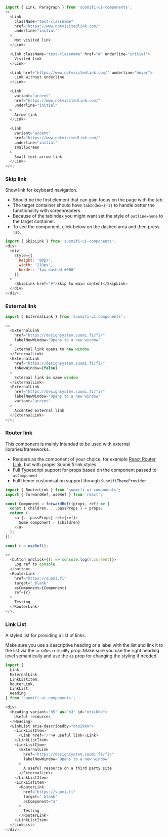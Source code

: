 ```js
import { Link, Paragraph } from 'suomifi-ui-components';
<>
  <Link
    className="test-classname"
    href="https://www.notvisitedlink.com/"
    underline="initial"
  >
    Not visited link
  </Link>

  <Link className="test-classname" href="#" underline="initial">
    Visited link
  </Link>

  <Link href="https://www.notvisitedlink.com/" underline="hover">
    Link without underline
  </Link>

  <Link
    variant="accent"
    href="https://www.notvisitedlink.com/"
    underline="initial"
  >
    Arrow link
  </Link>

  <Link
    variant="accent"
    href="https://www.notvisitedlink.com/"
    underline="initial"
    smallScreen
  >
    Small text arrow link
  </Link>
</>;
```

### Skip link

Show link for keyboard navigation.

- Should be the first element that can gain focus on the page with the tab.
- The target container should have `tabIndex={-1}` to handle better the functionality with screenreaders.
- Because of the tabIndex you might want set the style of `outline=none` to the target container.
- To see the component, click below on the dashed area and then press `Tab`.

```js
import { SkipLink } from 'suomifi-ui-components';
<div>
  <div
    style={{
      height: '80px',
      width: '210px',
      border: '1px dashed #000'
    }}
  >
    <SkipLink href="#">Skip to main content</SkipLink>
  </div>
</div>;
```

### External link

```js
import { ExternalLink } from 'suomifi-ui-components';

<>
  <ExternalLink
    href="https://designsystem.suomi.fi/fi/"
    labelNewWindow="Opens to a new window"
  >
    External link opens to new window
  </ExternalLink>
  <ExternalLink
    href="https://designsystem.suomi.fi/fi/"
    toNewWindow={false}
  >
    External link in same window
  </ExternalLink>
  <ExternalLink
    href="https://designsystem.suomi.fi/fi/"
    labelNewWindow="Opens to a new window"
    variant="accent"
  >
    Accented external link
  </ExternalLink>
</>;
```

### Router link

This component is mainly intended to be used with external libraries/frameworks.

- Renders as the component of your choice, for example <a href="https://reactrouter.com/docs/en/v6/components/link" target="_blank">React Router Link</a>, but with proper Suomi.fi link styles
- Full Typescript support for props based on the component passed to `asComponent`
- Full theme customisation support through `SuomifiThemeProvider`

```js
import { RouterLink } from 'suomifi-ui-components';
import { forwardRef, useRef } from 'react';

const Component = forwardRef((props, ref) => {
  const { children, ...passProps } = props;
  return (
    <a {...passProps} ref={ref}>
      Some component - {children}
    </a>
  );
});

const r = useRef();

<>
  <button onClick={() => console.log(r.current)}>
    Log ref to console
  </button>
  <RouterLink
    href="https://suomi.fi"
    target="_blank"
    asComponent={Component}
    ref={r}
  >
    Testing
  </RouterLink>
</>;
```

### Link List

A styled list for providing a list of links.

Make sure you use a descriptive heading or a label with the list and link it to the list via the `ariaDescribedBy` prop. Make sure you use the right heading level semantically and use the `as` prop for changing the styling if needed.

```js
import {
  Link,
  ExternalLink,
  LinkListItem,
  RouterLink,
  LinkList,
  Heading
} from 'suomifi-ui-components';

<div>
  <Heading variant="h5" as="h3" id="otsikko">
    Useful resources
  </Heading>
  <LinkList aria-describedby="otsikko">
    <LinkListItem>
      <Link href="/">A useful link</Link>
    </LinkListItem>
    <LinkListItem>
      <ExternalLink
        href="https://designsystem.suomi.fi/fi/"
        labelNewWindow="Opens to a new window"
      >
        A useful resource on a third party site
      </ExternalLink>
    </LinkListItem>
    <LinkListItem>
      <RouterLink
        href="https://suomi.fi"
        target="_blank"
        asComponent="a"
      >
        Testing
      </RouterLink>
    </LinkListItem>
  </LinkList>
</div>;
```
